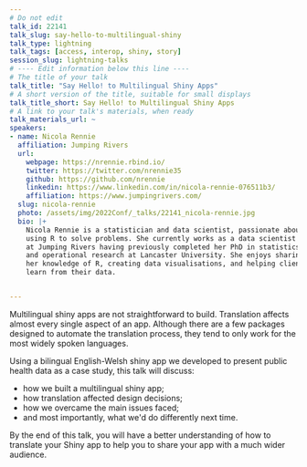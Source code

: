 ```yaml
---
# Do not edit
talk_id: 22141
talk_slug: say-hello-to-multilingual-shiny
talk_type: lightning
talk_tags: [access, interop, shiny, story]
session_slug: lightning-talks
# ---- Edit information below this line ----
# The title of your talk
talk_title: "Say Hello! to Multilingual Shiny Apps"
# A short version of the title, suitable for small displays
talk_title_short: Say Hello! to Multilingual Shiny Apps
# A link to your talk's materials, when ready
talk_materials_url: ~
speakers:
- name: Nicola Rennie
  affiliation: Jumping Rivers
  url:
    webpage: https://nrennie.rbind.io/
    twitter: https://twitter.com/nrennie35
    github: https://github.com/nrennie
    linkedin: https://www.linkedin.com/in/nicola-rennie-076511b3/
    affiliation: https://www.jumpingrivers.com/
  slug: nicola-rennie
  photo: /assets/img/2022Conf/_talks/22141_nicola-rennie.jpg
  bio: |+
    Nicola Rennie is a statistician and data scientist, passionate about
    using R to solve problems. She currently works as a data scientist
    at Jumping Rivers having previously completed her PhD in statistics
    and operational research at Lancaster University. She enjoys sharing
    her knowledge of R, creating data visualisations, and helping clients
    learn from their data.


---
```


<!-- ABSTRACT ----
Please write abstract below. You may use simple markdown (links, code style, bold, italics)
-->

Multilingual shiny apps are not straightforward to build. Translation affects
almost every single aspect of an app. Although there are a few packages designed
to automate the translation process, they tend to only work for the most widely
spoken languages.

Using a bilingual English-Welsh shiny app we developed to present public health
data as a case study, this talk will discuss:

- how we built a multilingual shiny app; 
- how translation affected design decisions;
- how we overcame the main issues faced; 
- and most importantly, what we'd do differently next time.

By the end of this talk, you will have a better understanding of how to
translate your Shiny app to help you to share your app with a much wider
audience.
